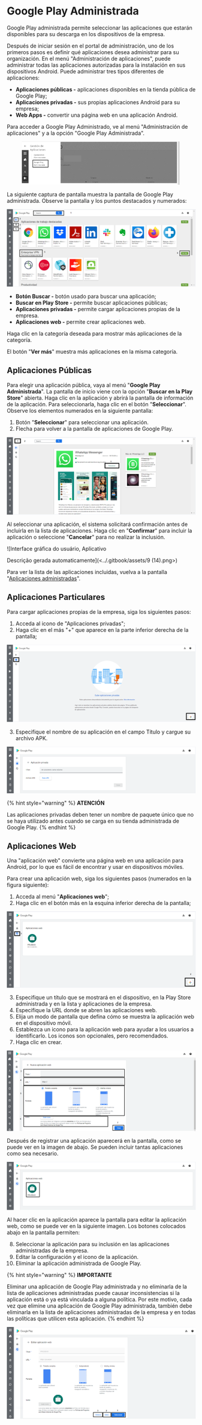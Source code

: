 # Google Play Administrada

Google Play administrada permite seleccionar las aplicaciones que estarán disponibles para su descarga en los dispositivos de la empresa.

Después de iniciar sesión en el portal de administración, uno de los primeros pasos es definir qué aplicaciones desea administrar para su organización. En el menú "Administración de aplicaciones", puede administrar todas las aplicaciones autorizadas para la instalación en sus dispositivos Android. Puede administrar tres tipos diferentes de aplicaciones:

* **Aplicaciones públicas -** aplicaciones disponibles en la tienda pública de Google Play;
* **Aplicaciones privadas -** sus propias aplicaciones Android para su empresa;
* **Web Apps -** convertir una página web en una aplicación Android.

Para acceder a Google Play Administrado, ve al menú "Administración de aplicaciones" y a la opción "Google Play Administrada".

<figure><img src="../.gitbook/assets/image (70).png" alt=""><figcaption></figcaption></figure>

La siguiente captura de pantalla muestra la pantalla de Google Play administrada. Observe la pantalla y los puntos destacados y numerados:

![](<../.gitbook/assets/7 (14).png>)

* **Botón Buscar -** botón usado para buscar una aplicación;
* **Buscar en Play Store -** permite buscar aplicaciones públicas;
* **Aplicaciones privadas -** permite cargar aplicaciones propias de la empresa.
* **Aplicaciones web -** permite crear aplicaciones web.

Haga clic en la categoría deseada para mostrar más aplicaciones de la categoría.

El botón "**Ver más**" muestra más aplicaciones en la misma categoría.

## **Aplicaciones Públicas**

Para elegir una aplicación pública, vaya al menú "**Google Play Administrada**". La pantalla de inicio viene con la opción "**Buscar en la Play Store**" abierta. Haga clic en la aplicación y abrirá la pantalla de información de la aplicación. Para seleccionarla, haga clic en el botón "**Seleccionar**". Observe los elementos numerados en la siguiente pantalla:

1. Botón "**Seleccionar**" para seleccionar una aplicación.
2. Flecha para volver a la pantalla de aplicaciones de Google Play.

![](<../.gitbook/assets/8 (14).png>)

Al seleccionar una aplicación, el sistema solicitará confirmación antes de incluirla en la lista de aplicaciones. Haga clic en "**Confirmar**" para incluir la aplicación o seleccione "**Cancelar**" para no realizar la inclusión.

![Interface gráfica do usuário, Aplicativo

Descrição gerada automaticamente](<../.gitbook/assets/9 (14).png>)

Para ver la lista de las aplicaciones incluidas, vuelva a la pantalla "[Aplicaciones administradas](aplicaciones-administradas.md)".&#x20;

## **Aplicaciones Particulares**

Para cargar aplicaciones propias de la empresa, siga los siguientes pasos:

1. Acceda al icono de "Aplicaciones privadas";
2. Haga clic en el más "+" que aparece en la parte inferior derecha de la pantalla;

![](<../.gitbook/assets/10 (13).png>)

3. Especifique el nombre de su aplicación en el campo Título y cargue su archivo APK.

![](<../.gitbook/assets/11 (12).png>)

{% hint style="warning" %}
**ATENCIÓN**

Las aplicaciones privadas deben tener un nombre de paquete único que no se haya utilizado antes cuando se carga en su tienda administrada de Google Play.
{% endhint %}

## **Aplicaciones Web**

Una "aplicación web" convierte una página web en una aplicación para Android, por lo que es fácil de encontrar y usar en dispositivos móviles.

Para crear una aplicación web, siga los siguientes pasos (numerados en la figura siguiente):

1. Acceda al menú "**Aplicaciones web**";
2. Haga clic en el botón más en la esquina inferior derecha de la pantalla;

![](<../.gitbook/assets/12 (12).png>)

3. Especifique un título que se mostrará en el dispositivo, en la Play Store administrada y en la lista y aplicaciones de la empresa.
4. Especifique la URL donde se abren las aplicaciones web.
5. Elija un modo de pantalla que defina cómo se muestra la aplicación web en el dispositivo móvil.
6. Establezca un icono para la aplicación web para ayudar a los usuarios a identificarlo. Los iconos son opcionales, pero recomendados.
7. Haga clic en crear.

![](<../.gitbook/assets/13 (12).png>)

Después de registrar una aplicación aparecerá en la pantalla, como se puede ver en la imagen de abajo. Se pueden incluir tantas aplicaciones como sea necesario.

![](<../.gitbook/assets/14 (12).png>)

Al hacer clic en la aplicación aparece la pantalla para editar la aplicación web, como se puede ver en la siguiente imagen. Los botones colocados abajo en la pantalla permiten:

8. Seleccionar la aplicación para su inclusión en las aplicaciones administradas de la empresa.
9. Editar la configuración y el icono de la aplicación.
10. Eliminar la aplicación administrada de Google Play.

{% hint style="warning" %}
**IMPORTANTE**

Eliminar una aplicación de Google Play administrada y no eliminarla de la lista de aplicaciones administradas puede causar inconsistencias si la aplicación está o ya está vinculada a alguna política. Por este motivo, cada vez que elimine una aplicación de Google Play administrada, también debe eliminarla en la lista de aplicaciones administradas de la empresa y en todas las políticas que utilicen esta aplicación.
{% endhint %}

![](<../.gitbook/assets/15 (10).png>)

